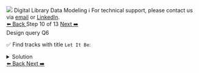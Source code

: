 <!-- TOP -->
<div class="top">
  <img src="https://datastax-academy.github.io/katapod-shared-assets/images/ds-academy-logo.svg" />
  <span class="scenario-title">Digital Library Data Modeling</span>
  <span class="scenario-subtitle">ℹ️ For technical support, please contact us via <a href="mailto:aleksandr.volochnev@datastax.com">email</a> or <a href="https://dtsx.io/aleks">LinkedIn</a>.</span> 
</div>

<!-- NAVIGATION -->
<div id="navigation-top" class="navigation-top">
 <a href='command:katapod.loadPage?[{"step":"step9-cassandra"}]'
   class="btn btn-dark navigation-top-left">⬅️ Back
 </a>
<span class="step-count"> Step 10 of 13</span>
 <a href='command:katapod.loadPage?[{"step":"step11-cassandra"}]'
    class="btn btn-dark navigation-top-right">Next ➡️
  </a>
</div>

<!-- CONTENT -->

<div class="step-title">Design query Q6</div>

✅ Find tracks with title `Let It Be`:

<details>
  <summary>Solution</summary>

```
SELECT *
FROM tracks_by_title
WHERE title = 'Let It Be'; 
```

</details>

<!-- NAVIGATION -->
<div id="navigation-bottom" class="navigation-bottom">
 <a href='command:katapod.loadPage?[{"step":"step9-cassandra"}]'
   class="btn btn-dark navigation-bottom-left">⬅️ Back
 </a>
 <a href='command:katapod.loadPage?[{"step":"step11-cassandra"}]'
    class="btn btn-dark navigation-bottom-right">Next ➡️
  </a>
</div>

